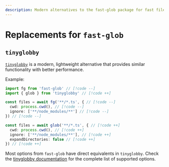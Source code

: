 ```yaml
---
description: Modern alternatives to the fast-glob package for fast file system pattern matching
---
```


# Replacements for `fast-glob`

## `tinyglobby`

[`tinyglobby`](https://github.com/SuperchupuDev/tinyglobby) is a modern, lightweight alternative that provides similar functionality with better performance.

Example:

```ts
import fg from 'fast-glob' // [!code --]
import { glob } from 'tinyglobby' // [!code ++]

const files = await fg('**/*.ts', { // [!code --]
  cwd: process.cwd(), // [!code --]
  ignore: ['**/node_modules/**'] // [!code --]
}) // [!code --]

const files = await glob('**/*.ts', { // [!code ++]
  cwd: process.cwd(), // [!code ++]
  ignore: ['**/node_modules/**'], // [!code ++]
  expandDirectories: false // [!code ++]
}) // [!code ++]
```

Most options from `fast-glob` have direct equivalents in `tinyglobby`. Check the [tinyglobby documentation](https://superchupu.dev/tinyglobby/migration) for the complete list of supported options.
